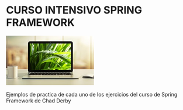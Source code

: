 # CURSO INTENSIVO SPRING FRAMEWORK

![Cover curso udemy spring framework](/cover.jpg)

Ejemplos de practica de cada uno de los ejercicios del curso de Spring Framework de Chad Derby 
